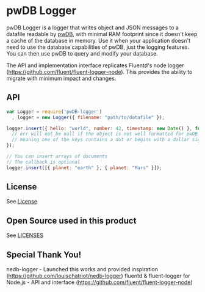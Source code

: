 # pwDB Logger

pwDB Logger is a logger that writes object and JSON messages to a datafile readable by <a href="https://github.com/Pond-Water/pwDB" target="_blank">pwDB</a>, with minimal RAM footprint since it doesn't keep a cache of the database in memory. Use it when your application doesn't need to use the database capabilities of pwDB, just the logging features. You can then use pwDB to query and modify your database.

The API and implementation interface replicates Fluentd's node logger (https://github.com/fluent/fluent-logger-node). This provides the ability to migrate with minimum impact and changes.


## API
```javascript
var Logger = require('pwDB-logger')
  , logger = new Logger({ filename: "path/to/datafile" });

logger.insert({ hello: "world", number: 42, timestamp: new Date() }, function (err) {
  // err will not be null if the object is not well formatted for pwDB
  // meaning one of the keys contains a dot or begins with a dollar sign
});

// You can insert arrays of documents
// The callback is optional
logger.insert([{ planet: "earth" }, { planet: "Mars" }]);

```

## License 

See [License](LICENSE)

## Open Source used in this product

See [LICENSES](LICENSES)

## Special Thank You!
nedb-logger - Launched this works and provided inspiration (https://github.com/louischatriot/nedb-logger)
fluentd & fluent-logger for Node.js - API and interface (https://github.com/fluent/fluent-logger-node)

